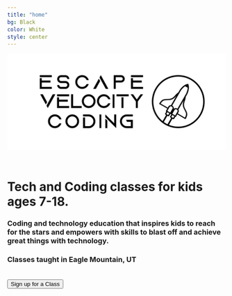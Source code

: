 ```yaml
---
title: "home"
bg: Black
color: White 
style: center
---
```

<!-- <h1>Escape Velocity Coding</h1> -->
<div class="fullscreen" style="padding-bottom: 25px;">
  <img src="/img/logo-big.jpg" alt="Cartoon Rocket in space" width="100%" height="80%" class="scale-with-grid">
</div>
<h1 style="center"> Tech and Coding classes for kids ages 7-18.</h1>
<!-- <h3 style="center"> Helping kids reach to the stars and beyond with tech skills by inspiring excitement, creativity, and cooperation. </h3> -->
<h3 style="center"> Coding and technology education that inspires kids to reach for the stars and  empowers with skills to blast off and achieve great things with technology.</h3>
<h3 style="center"> Classes taught in Eagle Mountain, UT</h3>
<div style="center">
  <form class="submit-button" action="https://forms.gle/BA7YnL5UD7W68twe8" target="_blank">
    <input type="submit" style="margin-top: 20px;" value="Sign up for a Class" />
  </form>
           <!-- DO NOT DELETE: Beakid Calendar Widget code --> <div class="widget" data-role="beakid-widget" data-widget="grovvup_calendar_widget/calendar" data-app-id="203" data-schedule-depth="1Y"></div> <!-- END OF: Beakid Calendar Widget code -->

</div>
